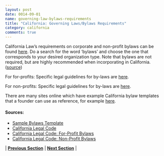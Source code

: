 ```yaml
---
layout: post
date: 0014-09-01
name: governing-law-bylaws-requirements
title: "California: Governing Laws/Bylaws Requirements"
category: california
comments: true
---
```


California Law’s requirements on corporate and non-profit bylaws can be found [here](https://leginfo.legislature.ca.gov/faces/codes_displayexpandedbranch.xhtml?tocCode=CORP&division=&title=1.&part=&chapter=&article=). Do a search for the word ‘bylaws’ and choose the one that corresponds to your desired organization type. Note that bylaws are not required, but are highly recommended when incorporating in California. ([source](http://calcorporatelaw.com/2012/06/are-bylaws-required/))

For for-profits: Specific legal guidelines for by-laws are [here](https://leginfo.legislature.ca.gov/faces/codes_displaySection.xhtml?lawCode=CORP&sectionNum=212.). 

For non-profits: Specific legal guidelines for by-laws are [here](https://leginfo.legislature.ca.gov/faces/codes_displayText.xhtml?lawCode=CORP&division=2.&title=1.&part=2.&chapter=1.&article=4.). 

There are many sites online which have example California bylaw templates that a founder can use as reference, for example [here](https://startabusiness.org/ca/corporation/bylaws/).

#### Sources:
   * [Sample Bylaws Template](https://startabusiness.org/ca/corporation/bylaws/)
   * [California Legal Code](https://leginfo.legislature.ca.gov/faces/codes_displayexpandedbranch.xhtml?tocCode=CORP&division=&title=1.&part=&chapter=&article=)
   * [California Legal Code: For-Profit Bylaws](https://leginfo.legislature.ca.gov/faces/codes_displaySection.xhtml?lawCode=CORP&sectionNum=212.)
   * [California Legal Code: Non-Profit Bylaws](https://leginfo.legislature.ca.gov/faces/codes_displayText.xhtml?lawCode=CORP&division=2.&title=1.&part=2.&chapter=1.&article=4.)


| **[Previous Section](https://neo-project.github.io/global-blockchain-compliance-hub//california/california-tax-and-auditing-requirements.html)** | **[Next Section](https://neo-project.github.io/global-blockchain-compliance-hub//california/california-laws-token-sales.html)** |
